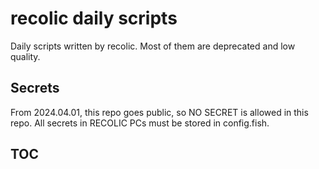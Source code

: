 # recolic daily scripts

Daily scripts written by recolic. Most of them are deprecated and low quality.

## Secrets

From 2024.04.01, this repo goes public, so NO SECRET is allowed in this repo. All secrets in RECOLIC PCs must be stored in config.fish.

## TOC

